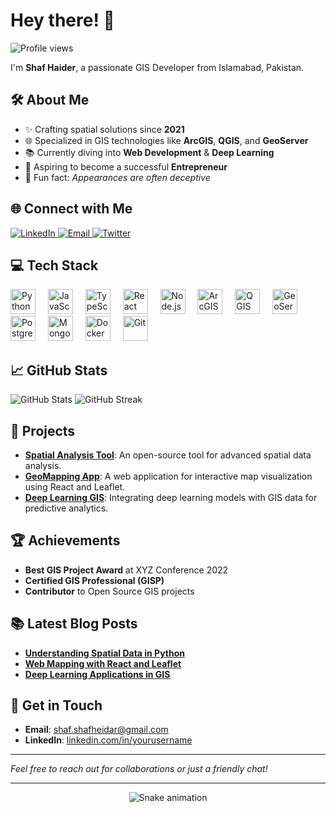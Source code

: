 <h1 align="left">Hey there! 👋</h1>

<p align="left">
  <img src="https://komarev.com/ghpvc/?username=yourusername&label=Profile%20views&color=0e75b6&style=flat" alt="Profile views" />
</p>

<p align="left">I'm <strong>Shaf Haider</strong>, a passionate GIS Developer from Islamabad, Pakistan.</p>

<h2 align="left">🛠 About Me</h2>

- ✨ Crafting spatial solutions since **2021**
- 🌐 Specialized in GIS technologies like **ArcGIS**, **QGIS**, and **GeoServer**
- 📚 Currently diving into **Web Development** & **Deep Learning**
- 🎯 Aspiring to become a successful **Entrepreneur**
- 🎲 Fun fact: *Appearances are often deceptive*

<h2 align="left">🌐 Connect with Me</h2>

<p align="left">
  <a href="https://linkedin.com/in/yourusername" target="_blank">
    <img src="https://img.shields.io/badge/LinkedIn-0A66C2?style=flat&logo=linkedin&logoColor=white" alt="LinkedIn" />
  </a>
  <a href="mailto:your.email@example.com">
    <img src="https://img.shields.io/badge/Email-D14836?style=flat&logo=gmail&logoColor=white" alt="Email" />
  </a>
  <a href="https://twitter.com/yourusername" target="_blank">
    <img src="https://img.shields.io/badge/Twitter-1DA1F2?style=flat&logo=twitter&logoColor=white" alt="Twitter" />
  </a>
</p>

<h2 align="left">💻 Tech Stack</h2>

<div align="left">
  <!-- Programming Languages -->
  <img src="https://cdn.jsdelivr.net/gh/devicons/devicon/icons/python/python-original.svg" height="40" alt="Python" />
  <img width="12" />
  <img src="https://cdn.jsdelivr.net/gh/devicons/devicon/icons/javascript/javascript-original.svg" height="40" alt="JavaScript" />
  <img width="12" />
  <img src="https://cdn.jsdelivr.net/gh/devicons/devicon/icons/typescript/typescript-original.svg" height="40" alt="TypeScript" />
  <img width="12" />
  <!-- Frameworks and Libraries -->
  <img src="https://cdn.jsdelivr.net/gh/devicons/devicon/icons/react/react-original.svg" height="40" alt="React" />
  <img width="12" />
  <img src="https://cdn.jsdelivr.net/gh/devicons/devicon/icons/nodejs/nodejs-original.svg" height="40" alt="Node.js" />
  <img width="12" />
  <!-- GIS Technologies -->
  <img src="https://img.icons8.com/color/48/000000/arcgis.png" height="40" alt="ArcGIS" />
  <img width="12" />
  <img src="https://img.icons8.com/color/48/000000/qgis.png" height="40" alt="QGIS" />
  <img width="12" />
  <img src="https://img.icons8.com/color/48/000000/geoserver.png" height="40" alt="GeoServer" />
  <img width="12" />
  <!-- Databases -->
  <img src="https://cdn.jsdelivr.net/gh/devicons/devicon/icons/postgresql/postgresql-original.svg" height="40" alt="PostgreSQL" />
  <img width="12" />
  <img src="https://cdn.jsdelivr.net/gh/devicons/devicon/icons/mongodb/mongodb-original.svg" height="40" alt="MongoDB" />
  <img width="12" />
  <!-- Other Tools -->
  <img src="https://cdn.jsdelivr.net/gh/devicons/devicon/icons/docker/docker-original.svg" height="40" alt="Docker" />
  <img width="12" />
  <img src="https://cdn.jsdelivr.net/gh/devicons/devicon/icons/git/git-original.svg" height="40" alt="Git" />
</div>

<h2 align="left">📈 GitHub Stats</h2>

<div align="left">
  <img src="https://github-readme-stats.vercel.app/api?username=yourusername&show_icons=true&theme=radical" alt="GitHub Stats" />
  <img src="https://github-readme-streak-stats.herokuapp.com/?user=yourusername&theme=radical" alt="GitHub Streak" />
</div>

<h2 align="left">🚀 Projects</h2>

- [**Spatial Analysis Tool**](https://github.com/yourusername/spatial-analysis-tool): An open-source tool for advanced spatial data analysis.
- [**GeoMapping App**](https://github.com/yourusername/geomapping-app): A web application for interactive map visualization using React and Leaflet.
- [**Deep Learning GIS**](https://github.com/yourusername/deep-learning-gis): Integrating deep learning models with GIS data for predictive analytics.

<h2 align="left">🏆 Achievements</h2>

- **Best GIS Project Award** at XYZ Conference 2022
- **Certified GIS Professional (GISP)**
- **Contributor** to Open Source GIS projects

<h2 align="left">📚 Latest Blog Posts</h2>

- [**Understanding Spatial Data in Python**](https://yourblog.com/spatial-data-python)
- [**Web Mapping with React and Leaflet**](https://yourblog.com/web-mapping-react-leaflet)
- [**Deep Learning Applications in GIS**](https://yourblog.com/deep-learning-gis)

<h2 align="left">💬 Get in Touch</h2>

- **Email**: shaf.shafheidar@gmail.com
- **LinkedIn**: [linkedin.com/in/yourusername](https://linkedin.com/in/shaf-haider-51412b231/)


---

*Feel free to reach out for collaborations or just a friendly chat!*

---

<p align="center">
  <img src="https://github.com/ShafHaider007/ShafHaider007/raw/output/github-contribution-grid-snake.svg" alt="Snake animation" />
</p>
